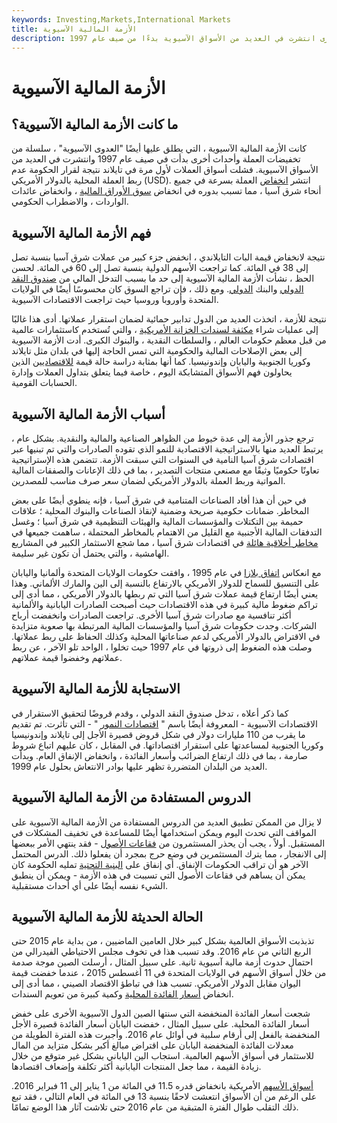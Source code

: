```yaml
---
keywords: Investing,Markets,International Markets
title: الأزمة المالية الآسيوية
description: كانت الأزمة المالية الآسيوية عبارة عن سلسلة من عمليات تخفيض قيمة العملات وأحداث أخرى انتشرت في العديد من الأسواق الآسيوية بدءًا من صيف عام 1997.
---
```


# الأزمة المالية الآسيوية
## ما كانت الأزمة المالية الآسيوية؟

كانت الأزمة المالية الآسيوية ، التي يطلق عليها أيضًا "العدوى الآسيوية" ، سلسلة من تخفيضات العملة وأحداث أخرى بدأت في صيف عام 1997 وانتشرت في العديد من الأسواق الآسيوية. فشلت أسواق العملات لأول مرة في تايلاند نتيجة لقرار الحكومة عدم ربط العملة المحلية بالدولار الأمريكي (USD). انتشر [انخفاض](/decline) العملة بسرعة في جميع أنحاء شرق آسيا ، مما تسبب بدوره في انخفاض [سوق الأوراق المالية](/stockmarket) ، وانخفاض عائدات الواردات ، والاضطراب الحكومي.

## فهم الأزمة المالية الآسيوية

نتيجة لانخفاض قيمة البات التايلاندي ، انخفض جزء كبير من عملات شرق آسيا بنسبة تصل إلى 38 في المائة. كما تراجعت الأسهم الدولية بنسبة تصل إلى 60 في المائة. لحسن الحظ ، نشأت الأزمة المالية الآسيوية إلى حد ما بسبب التدخل المالي من [صندوق النقد الدولي](/imf) والبنك [الدولي](/worldbank). ومع ذلك ، فإن تراجع السوق كان محسوسًا أيضًا في الولايات المتحدة وأوروبا وروسيا حيث تراجعت الاقتصادات الآسيوية.

نتيجة للأزمة ، اتخذت العديد من الدول تدابير حمائية لضمان استقرار عملاتها. أدى هذا غالبًا إلى عمليات شراء [مكثفة لسندات الخزانة الأمريكية](/ustreasury) ، والتي تُستخدم كاستثمارات عالمية من قبل معظم حكومات العالم ، والسلطات النقدية ، والبنوك الكبرى. أدت الأزمة الآسيوية إلى بعض الإصلاحات المالية والحكومية التي تمس الحاجة إليها في بلدان مثل تايلاند وكوريا الجنوبية واليابان وإندونيسيا. كما أنها بمثابة دراسة حالة قيمة [للاقتصاديين](/economist) الذين يحاولون فهم الأسواق المتشابكة اليوم ، خاصة فيما يتعلق بتداول العملات وإدارة الحسابات القومية.

## أسباب الأزمة المالية الآسيوية

ترجع جذور الأزمة إلى عدة خيوط من الظواهر الصناعية والمالية والنقدية. بشكل عام ، يرتبط العديد منها بالاستراتيجية الاقتصادية للنمو الذي تقوده الصادرات والتي تم تبنيها عبر اقتصادات شرق آسيا النامية في السنوات التي سبقت الأزمة. تتضمن هذه الإستراتيجية تعاونًا حكوميًا وثيقًا مع مصنعي منتجات التصدير ، بما في ذلك الإعانات والصفقات المالية المواتية وربط العملة بالدولار الأمريكي لضمان سعر صرف مناسب للمصدرين.

في حين أن هذا أفاد الصناعات المتنامية في شرق آسيا ، فإنه ينطوي أيضًا على بعض المخاطر. ضمانات حكومية صريحة وضمنية لإنقاذ الصناعات والبنوك المحلية ؛ علاقات حميمة بين التكتلات والمؤسسات المالية والهيئات التنظيمية في شرق آسيا ؛ وغسل التدفقات المالية الأجنبية مع القليل من الاهتمام بالمخاطر المحتملة ، ساهمت جميعها في [مخاطر أخلاقية هائلة](/moralhazard) في اقتصادات شرق آسيا ، مما شجع الاستثمار الكبير في المشاريع الهامشية ، والتي يحتمل أن تكون غير سليمة.

مع انعكاس [اتفاق بلازا](/plaza-accord) في عام 1995 ، وافقت حكومات الولايات المتحدة وألمانيا واليابان على التنسيق للسماح للدولار الأمريكي بالارتفاع بالنسبة إلى الين والمارك الألماني. وهذا يعني أيضًا ارتفاع قيمة عملات شرق آسيا التي تم ربطها بالدولار الأمريكي ، مما أدى إلى تراكم ضغوط مالية كبيرة في هذه الاقتصادات حيث أصبحت الصادرات اليابانية والألمانية أكثر تنافسية مع صادرات شرق آسيا الأخرى. تراجعت الصادرات وانخفضت أرباح الشركات. وجدت حكومات شرق آسيا والمؤسسات المالية المرتبطة بها صعوبة متزايدة في الاقتراض بالدولار الأمريكي لدعم صناعاتها المحلية وكذلك الحفاظ على ربط عملاتها. وصلت هذه الضغوط إلى ذروتها في عام 1997 حيث تخلوا ، الواحد تلو الآخر ، عن ربط عملاتهم وخفضوا قيمة عملاتهم.

## الاستجابة للأزمة المالية الآسيوية

كما ذكر أعلاه ، تدخل صندوق النقد الدولي ، وقدم قروضًا لتحقيق الاستقرار في الاقتصادات الآسيوية - المعروفة أيضًا باسم " [اقتصادات النمور](/tigereconomy) " - التي تأثرت. تم تقديم ما يقرب من 110 مليارات دولار في شكل قروض قصيرة الأجل إلى تايلاند وإندونيسيا وكوريا الجنوبية لمساعدتها على استقرار اقتصاداتها. في المقابل ، كان عليهم اتباع شروط صارمة ، بما في ذلك ارتفاع الضرائب وأسعار الفائدة ، وانخفاض الإنفاق العام. وبدأت العديد من البلدان المتضررة تظهر عليها بوادر الانتعاش بحلول عام 1999.

## الدروس المستفادة من الأزمة المالية الآسيوية

لا يزال من الممكن تطبيق العديد من الدروس المستفادة من الأزمة المالية الآسيوية على المواقف التي تحدث اليوم ويمكن استخدامها أيضًا للمساعدة في تخفيف المشكلات في المستقبل. أولاً ، يجب أن يحذر المستثمرون من [فقاعات الأصول](/bubble) - فقد ينتهي الأمر ببعضها إلى الانفجار ، مما يترك المستثمرين في وضع حرج بمجرد أن يفعلوا ذلك. الدرس المحتمل الآخر هو أن تراقب الحكومات الإنفاق. أي إنفاق على [البنية التحتية](/infrastructure) تمليه الحكومة كان يمكن أن يساهم في فقاعات الأصول التي تسببت في هذه الأزمة - ويمكن أن ينطبق الشيء نفسه أيضًا على أي أحداث مستقبلية.

## الحالة الحديثة للأزمة المالية الآسيوية

تذبذبت الأسواق العالمية بشكل كبير خلال العامين الماضيين ، من بداية عام 2015 حتى الربع الثاني من عام 2016. وقد تسبب هذا في تخوف مجلس الاحتياطي الفيدرالي من احتمال حدوث أزمة مالية آسيوية ثانية. على سبيل المثال ، أرسلت الصين موجة صدمة من خلال أسواق الأسهم في الولايات المتحدة في 11 أغسطس 2015 ، عندما خفضت قيمة اليوان مقابل الدولار الأمريكي. تسبب هذا في تباطؤ الاقتصاد الصيني ، مما أدى إلى انخفاض [أسعار الفائدة المحلية](/interestrate) وكمية كبيرة من تعويم السندات.

شجعت أسعار الفائدة المنخفضة التي سنتها الصين الدول الآسيوية الأخرى على خفض أسعار الفائدة المحلية. على سبيل المثال ، خفضت اليابان أسعار الفائدة قصيرة الأجل المنخفضة بالفعل إلى أرقام سلبية في أوائل عام 2016. وأجبرت هذه الفترة الطويلة من معدلات الفائدة المنخفضة اليابان على اقتراض مبالغ أكبر بشكل متزايد من المال للاستثمار في أسواق الأسهم العالمية. استجاب الين الياباني بشكل غير متوقع من خلال زيادة القيمة ، مما جعل المنتجات اليابانية أكثر تكلفة وإضعاف اقتصادها.

[أسواق الأسهم](/equitymarket) الأمريكية بانخفاض قدره 11.5 في المائة من 1 يناير إلى 11 فبراير 2016. على الرغم من أن الأسواق انتعشت لاحقًا بنسبة 13 في المائة في العام التالي ، فقد تبع ذلك التقلب طوال الفترة المتبقية من عام 2016 حتى تلاشت آثار هذا الوضع تمامًا.

